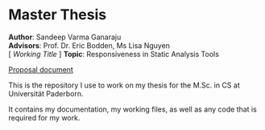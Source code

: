 # Master Thesis

**Author**: Sandeep Varma Ganaraju <br />
**Advisors**: Prof. Dr. Eric Bodden, Ms Lisa Nguyen <br />
[ *Working Title* ] **Topic**: Responsiveness in Static Analysis Tools <br />

[Proposal document](https://github.com/gsvarma/SAT-Responsive/blob/master/latex/proposal/thesis.pdf)

This is the repository I use to work on my thesis for the M.Sc. in CS at Universität Paderborn.

It contains my documentation, my working files, as well as any code that is required for my work.
